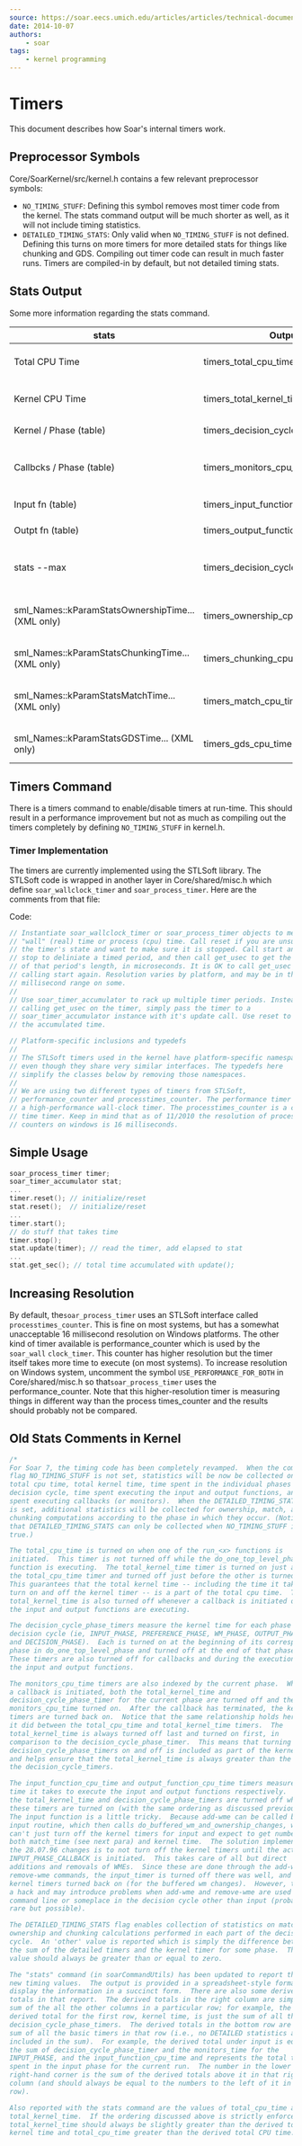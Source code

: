 ```yaml
---
source: https://soar.eecs.umich.edu/articles/articles/technical-documentation/206-timers
date: 2014-10-07
authors:
    - soar
tags:
    - kernel programming
---
```


# Timers

This document describes how Soar's internal timers work.

## Preprocessor Symbols

Core/SoarKernel/src/kernel.h contains a few relevant preprocessor symbols:

- `NO_TIMING_STUFF`: Defining this symbol removes most timer code from the kernel.
    The stats command output will be much shorter as well, as it will not include
    timing statistics.
- `DETAILED_TIMING_STATS`: Only valid when `NO_TIMING_STUFF`
    is not defined. Defining this turns on more timers for more detailed stats for
    things like chunking and GDS. Compiling out timer code can result in much
    faster runs. Timers are compiled-in by default, but not detailed timing stats.

## Stats Output

Some more information regarding the stats command.

| stats                                            | Output agent struct                          | Detailed | Description                                                                                |
| ------------------------------------------------ | -------------------------------------------- | -------- | ------------------------------------------------------------------------------------------ |
| Total CPU Time                                   | timers_total_cpu_time                        | No       | Most encompassing, includes some scheduling code and all callbacks.                        |
| Kernel CPU Time                                  | timers_total_kernel_time                     | No       | Total CPU minus callbacks and a few other smaller things.                                  |
| Kernel / Phase (table)                           | timers_decision_cycle_phase[NUM_PHASE_TYPES] | No       | Time spent in each phase but not in callbacks.                                             |
| Callbcks / Phase (table)                         | timers_monitors_cpu_time[NUM_PHASE_TYPES]    | No       | Time spent in callbacks for each phase, but notINPUT_PHASE_CALLBACK or output functions.   |
| Input fn (table)                                 | timers_input_function_cpu_time               | No       | Time spent in INPUT_PHASE_CALLBACK.                                                        |
| Outpt fn (table)                                 | timers_output_function_cpu_time              | No       | Time spent in output functions.                                                            |
| stats --max                                      | timers_decision_cycle, max_dc_time_msec      | No       | Used to collect max per-cycle statistics. Essentially a sum of timers_decision_cycle_phase |
| sml_Names::kParamStatsOwnershipTime...(XML only) | timers_ownership_cpu_time                    | Yes      | Time spent in do_buffered_link_changes. Included in the decision cycle phase timers.       |
| sml_Names::kParamStatsChunkingTime...(XML only)  | timers_chunking_cpu_time                     | Yes      | Time spent chunking. Included in decision cycle phase timers.                              |
| sml_Names::kParamStatsMatchTime...(XML only)     | timers_match_cpu_time                        | Yes      | Time spent adding/removing WMEs to/from rete. Included in decision cycle phase timers.     |
| sml_Names::kParamStatsGDSTime... (XML only)      | timers_gds_cpu_time                          | Yes      | Time spent in the GDS code. Included in the decision cycle phase timers.                   |

## Timers Command

There is a timers command to enable/disable timers at run-time. This should
result in a performance improvement but not as much as compiling out the timers
completely by defining `NO_TIMING_STUFF` in kernel.h.

### Timer Implementation

The timers are currently implemented using the STLSoft library. The STLSoft code
is wrapped in another layer in Core/shared/misc.h which define
`soar_wallclock_timer` and `soar_process_timer`. Here are the comments from that
file:

Code:

```c++
// Instantiate soar_wallclock_timer or soar_process_timer objects to measure
// "wall" (real) time or process (cpu) time. Call reset if you are unsure of
// the timer's state and want to make sure it is stopped. Call start and then
// stop to deliniate a timed period, and then call get_usec to get the value
// of that period's length, in microseconds. It is OK to call get_usec after
// calling start again. Resolution varies by platform, and may be in the
// millisecond range on some.
//
// Use soar_timer_accumulator to rack up multiple timer periods. Instead of
// calling get_usec on the timer, simply pass the timer to a
// soar_timer_accumulator instance with it's update call. Use reset to clear
// the accumulated time.

// Platform-specific inclusions and typedefs
//
// The STLSoft timers used in the kernel have platform-specific namespaces
// even though they share very similar interfaces. The typedefs here
// simplify the classes below by removing those namespaces.
//
// We are using two different types of timers from STLSoft,
// performance_counter and processtimes_counter. The performance timer is
// a high-performance wall-clock timer. The processtimes_counter is a cpu-
// time timer. Keep in mind that as of 11/2010 the resolution of process-time
// counters on windows is 16 milliseconds.
```

## Simple Usage

```c++
soar_process_timer timer;
soar_timer_accumulator stat;
...
timer.reset(); // initialize/reset
stat.reset();  // initialize/reset
...
timer.start();
// do stuff that takes time
timer.stop();
stat.update(timer); // read the timer, add elapsed to stat
...
stat.get_sec(); // total time accumulated with update();
```

## Increasing Resolution

By default, the`soar_process_timer` uses an STLSoft interface called
`processtimes_counter`. This is fine on most systems, but has a somewhat
unacceptable 16 millisecond resolution on Windows platforms. The other kind of
timer available is performance_counter which is used by the `soar_wall`
`clock_timer`. This counter has higher resolution but the timer itself takes
more time to execute (on most systems). To increase resolution on Windows
system, uncomment the symbol `USE_PERFORMANCE_FOR_BOTH` in
Core/shared/misc.h so that`soar_process_timer` uses the performance_counter.
Note that this higher-resolution timer is measuring things in different way than
the process times_counter and the results should probably not be compared.

## Old Stats Comments in Kernel

```c++
/*
For Soar 7, the timing code has been completely revamped.  When the compile
flag NO_TIMING_STUFF is not set, statistics will be now be collected on the
total cpu time, total kernel time, time spent in the individual phases of a
decision cycle, time spent executing the input and output functions, and time
spent executing callbacks (or monitors).  When the DETAILED_TIMING_STATS flag
is set, additional statistics will be collected for ownership, match, and
chunking computations according to the phase in which they occur. (Notice
that DETAILED_TIMING_STATS can only be collected when NO_TIMING_STUFF is not
true.)

The total_cpu_time is turned on when one of the run_<x> functions is
initiated.  This timer is not turned off while the do_one_top_level_phase()
function is executing.  The total_kernel_time timer is turned on just after
the total_cpu_time timer and turned off just before the other is turned off.
This guarantees that the total kernel time -- including the time it takes to
turn on and off the kernel timer -- is a part of the total cpu time.  The
total_kernel_time is also turned off whenever a callback is initiated or when
the input and output functions are executing.

The decision_cycle_phase_timers measure the kernel time for each phase of the
decision cycle (ie, INPUT_PHASE, PREFERENCE_PHASE, WM_PHASE, OUTPUT_PHASE,
and DECISION_PHASE).  Each is turned on at the beginning of its corresponding
phase in do_one_top_level_phase and turned off at the end of that phase.
These timers are also turned off for callbacks and during the execution of
the input and output functions.

The monitors_cpu_time timers are also indexed by the current phase.  Whenever
a callback is initiated, both the total_kernel_time and
decision_cycle_phase_timer for the current phase are turned off and the
monitors_cpu_time turned on.  After the callback has terminated, the kernel
timers are turned back on.  Notice that the same relationship holds here as
it did between the total_cpu_time and total_kernel_time timers.  The
total_kernel_time is always turned off last and turned on first, in
comparison to the decision_cycle_phase_timer.  This means that turning the
decision_cycle_phase_timers on and off is included as part of the kernel time
and helps ensure that the total_kernel_time is always greater than the sum of
the decision_cycle_timers.

The input_function_cpu_time and output_function_cpu_time timers measure the
time it takes to execute the input and output functions respectively.  Both
the total_kernel_time and decision_cycle_phase_timers are turned off when
these timers are turned on (with the same ordering as discussed previously).
The input function is a little tricky.  Because add-wme can be called by the
input routine, which then calls do_buffered_wm_and_ownership_changes, we
can't just turn off the kernel timers for input and expect to get numbers for
both match_time (see next para) and kernel time.  The solution implemented in
the 28.07.96 changes is to not turn off the kernel timers until the actual
INPUT_PHASE_CALLBACK is initiated.  This takes care of all but direct
additions and removals of WMEs.  Since these are done through the add-wme and
remove-wme commands, the input_timer is turned off there was well, and the
kernel timers turned back on (for the buffered wm changes).  However, this is
a hack and may introduce problems when add-wme and remove-wme are used at the
command line or someplace in the decision cycle other than input (probably
rare but possible).

The DETAILED_TIMING_STATS flag enables collection of statistics on match,
ownership and chunking calculations performed in each part of the decision
cycle.  An 'other' value is reported which is simply the difference between
the sum of the detailed timers and the kernel timer for some phase.  The other
value should always be greater than or equal to zero.

The "stats" command (in soarCommandUtils) has been updated to report these
new timing values.  The output is provided in a spreadsheet-style format to
display the information in a succinct form.  There are also some derived
totals in that report.  The derived totals in the right column are simply the
sum of the all the other columns in a particular row; for example, the
derived total for the first row, kernel time, is just the sum of all the
decision_cycle_phase_timers.  The derived totals in the bottom row are the
sum of all the basic timers in that row (i.e., no DETAILED statistics are
included in the sum).  For example, the derived total under input is equal to
the sum of decision_cycle_phase_timer and the monitors_time for the
INPUT_PHASE, and the input_function_cpu_time and represents the total time
spent in the input phase for the current run.  The number in the lower
right-hand corner is the sum of the derived totals above it in that right
column (and should always be equal to the numbers to the left of it in that
row).

Also reported with the stats command are the values of total_cpu_time and
total_kernel_time.  If the ordering discussed above is strictly enforced,
total_kernel_time should always be slightly greater than the derived total
kernel time and total_cpu_time greater than the derived total CPU time. REW */
```
